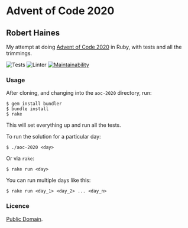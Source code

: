 # Advent of Code 2020
## Robert Haines

My attempt at doing [Advent of Code 2020](http://adventofcode.com/2020) in Ruby, with tests and all the trimmings.

![Tests](https://github.com/hainesr/aoc-2020/workflows/Tests/badge.svg)
![Linter](https://github.com/hainesr/aoc-2020/workflows/Linter/badge.svg)
[![Maintainability](https://api.codeclimate.com/v1/badges/c5309e30ce5c9f6ed043/maintainability)](https://codeclimate.com/github/hainesr/aoc-2020/maintainability)

### Usage

After cloning, and changing into the `aoc-2020` directory, run:

```shell
$ gem install bundler
$ bundle install
$ rake
```

This will set everything up and run all the tests.

To run the solution for a particular day:

```shell
$ ./aoc-2020 <day>
```

Or via `rake`:

```shell
$ rake run <day>
```

You can run multiple days like this:

```shell
$ rake run <day_1> <day_2> ... <day_n>
```

### Licence

[Public Domain](http://unlicense.org).
